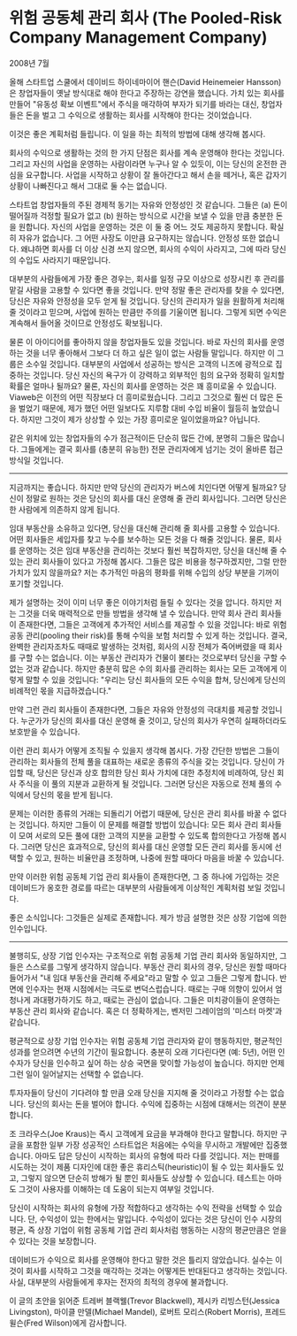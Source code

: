 # 위험 공동체 관리 회사 (The Pooled-Risk Company Management Company)

2008년 7월

올해 스타트업 스쿨에서 데이비드 하이네마이어 핸슨(David Heinemeier Hansson)은 창업자들이 옛날 방식대로 해야 한다고 주장하는 강연을 했습니다. 가치 있는 회사를 만들어 "유동성 확보 이벤트"에서 주식을 매각하여 부자가 되기를 바라는 대신, 창업자들은 돈을 벌고 그 수익으로 생활하는 회사를 시작해야 한다는 것이었습니다.

이것은 좋은 계획처럼 들립니다. 이 일을 하는 최적의 방법에 대해 생각해 봅시다.

회사의 수익으로 생활하는 것의 한 가지 단점은 회사를 계속 운영해야 한다는 것입니다. 그리고 자신의 사업을 운영하는 사람이라면 누구나 알 수 있듯이, 이는 당신의 온전한 관심을 요구합니다. 사업을 시작하고 상황이 잘 돌아간다고 해서 손을 떼거나, 혹은 갑자기 상황이 나빠진다고 해서 그대로 둘 수는 없습니다.

스타트업 창업자들의 주된 경제적 동기는 자유와 안정성인 것 같습니다. 그들은 (a) 돈이 떨어질까 걱정할 필요가 없고 (b) 원하는 방식으로 시간을 보낼 수 있을 만큼 충분한 돈을 원합니다. 자신의 사업을 운영하는 것은 이 둘 중 어느 것도 제공하지 못합니다. 확실히 자유가 없습니다. 그 어떤 사장도 이만큼 요구하지는 않습니다. 안정성 또한 없습니다. 왜냐하면 회사를 더 이상 신경 쓰지 않으면, 회사의 수익이 사라지고, 그에 따라 당신의 수입도 사라지기 때문입니다.

대부분의 사람들에게 가장 좋은 경우는, 회사를 일정 규모 이상으로 성장시킨 후 관리를 맡길 사람을 고용할 수 있다면 좋을 것입니다. 만약 정말 좋은 관리자를 찾을 수 있다면, 당신은 자유와 안정성을 모두 얻게 될 것입니다. 당신의 관리자가 일을 원활하게 처리해 줄 것이라고 믿으며, 사업에 원하는 만큼만 주의를 기울이면 됩니다. 그렇게 되면 수익은 계속해서 들어올 것이므로 안정성도 확보됩니다.

물론 이 아이디어를 좋아하지 않을 창업자들도 있을 것입니다. 바로 자신의 회사를 운영하는 것을 너무 좋아해서 그보다 더 하고 싶은 일이 없는 사람들 말입니다. 하지만 이 그룹은 소수일 것입니다. 대부분의 사업에서 성공하는 방식은 고객의 니즈에 광적으로 집중하는 것입니다. 당신 자신의 욕구가 이 강력하고 외부적인 힘의 요구와 정확히 일치할 확률은 얼마나 될까요? 물론, 자신의 회사를 운영하는 것은 꽤 흥미로울 수 있습니다. Viaweb은 이전의 어떤 직장보다 더 흥미로웠습니다. 그리고 그것으로 훨씬 더 많은 돈을 벌었기 때문에, 제가 했던 어떤 일보다도 지루함 대비 수입 비율이 월등히 높았습니다. 하지만 그것이 제가 상상할 수 있는 가장 흥미로운 일이었을까요? 아닙니다.

같은 위치에 있는 창업자들의 수가 점근적이든 단순히 많든 간에, 분명히 그들은 많습니다. 그들에게는 결국 회사를 (충분히 유능한) 전문 관리자에게 넘기는 것이 올바른 접근 방식일 것입니다.
_____
지금까지는 좋습니다. 하지만 만약 당신의 관리자가 버스에 치인다면 어떻게 될까요? 당신이 정말로 원하는 것은 당신의 회사를 대신 운영해 줄 관리 회사입니다. 그러면 당신은 한 사람에게 의존하지 않게 됩니다.

임대 부동산을 소유하고 있다면, 당신을 대신해 관리해 줄 회사를 고용할 수 있습니다. 어떤 회사들은 세입자를 찾고 누수를 보수하는 모든 것을 다 해줄 것입니다. 물론, 회사를 운영하는 것은 임대 부동산을 관리하는 것보다 훨씬 복잡하지만, 당신을 대신해 줄 수 있는 관리 회사들이 있다고 가정해 봅시다. 그들은 많은 비용을 청구하겠지만, 그럴 만한 가치가 있지 않을까요? 저는 추가적인 마음의 평화를 위해 수입의 상당 부분을 기꺼이 포기할 것입니다.

제가 설명하는 것이 이미 너무 좋은 이야기처럼 들릴 수 있다는 것을 압니다. 하지만 저는 그것을 더욱 매력적으로 만들 방법을 생각해 낼 수 있습니다. 만약 회사 관리 회사들이 존재한다면, 그들은 고객에게 추가적인 서비스를 제공할 수 있을 것입니다: 바로 위험 공동 관리(pooling their risk)를 통해 수익을 보험 처리할 수 있게 하는 것입니다. 결국, 완벽한 관리자조차도 때때로 발생하는 것처럼, 회사의 시장 전체가 죽어버렸을 때 회사를 구할 수는 없습니다. 이는 부동산 관리자가 건물이 불타는 것으로부터 당신을 구할 수 없는 것과 같습니다. 하지만 충분히 많은 수의 회사를 관리하는 회사는 모든 고객에게 이렇게 말할 수 있을 것입니다: "우리는 당신 회사들의 모든 수익을 합쳐, 당신에게 당신의 비례적인 몫을 지급하겠습니다."

만약 그런 관리 회사들이 존재한다면, 그들은 자유와 안정성의 극대치를 제공할 것입니다. 누군가가 당신의 회사를 대신 운영해 줄 것이고, 당신의 회사가 우연히 실패하더라도 보호받을 수 있습니다.

이런 관리 회사가 어떻게 조직될 수 있을지 생각해 봅시다. 가장 간단한 방법은 그들이 관리하는 회사들의 전체 풀을 대표하는 새로운 종류의 주식을 갖는 것입니다. 당신이 가입할 때, 당신은 당신과 상호 합의한 당신 회사 가치에 대한 추정치에 비례하여, 당신 회사 주식을 이 풀의 지분과 교환하게 될 것입니다. 그러면 당신은 자동으로 전체 풀의 수익에서 당신의 몫을 받게 됩니다.

문제는 이러한 종류의 거래는 되돌리기 어렵기 때문에, 당신은 관리 회사를 바꿀 수 없다는 것입니다. 하지만 그들이 이 문제를 해결할 방법이 있습니다: 모든 회사 관리 회사들이 모여 서로의 모든 풀에 대한 고객의 지분을 교환할 수 있도록 합의한다고 가정해 봅시다. 그러면 당신은 효과적으로, 당신의 회사를 대신 운영할 모든 관리 회사를 동시에 선택할 수 있고, 원하는 비율만큼 조정하며, 나중에 원할 때마다 마음을 바꿀 수 있습니다.

만약 이러한 위험 공동체 기업 관리 회사들이 존재한다면, 그 중 하나에 가입하는 것은 데이비드가 옹호한 경로를 따르는 대부분의 사람들에게 이상적인 계획처럼 보일 것입니다.

좋은 소식입니다: 그것들은 실제로 존재합니다. 제가 방금 설명한 것은 상장 기업에 의한 인수입니다.
_____
불행히도, 상장 기업 인수자는 구조적으로 위험 공동체 기업 관리 회사와 동일하지만, 그들은 스스로를 그렇게 생각하지 않습니다. 부동산 관리 회사의 경우, 당신은 원할 때마다 들어가서 "내 임대 부동산을 관리해 주세요"라고 말할 수 있고 그들은 그렇게 합니다. 반면에 인수자는 현재 시점에서는 극도로 변덕스럽습니다. 때로는 구매 의향이 있어서 엄청나게 과대평가하기도 하고, 때로는 관심이 없습니다. 그들은 미치광이들이 운영하는 부동산 관리 회사와 같습니다. 혹은 더 정확하게는, 벤저민 그레이엄의 '미스터 마켓'과 같습니다.

평균적으로 상장 기업 인수자는 위험 공동체 기업 관리자와 같이 행동하지만, 평균적인 성과를 얻으려면 수년의 기간이 필요합니다. 충분히 오래 기다린다면 (예: 5년), 어떤 인수자가 당신을 인수하고 싶어 하는 상승 국면을 맞이할 가능성이 높습니다. 하지만 언제 그런 일이 일어날지는 선택할 수 없습니다.

투자자들이 당신이 기다려야 할 만큼 오래 당신을 지지해 줄 것이라고 가정할 수는 없습니다. 당신의 회사는 돈을 벌어야 합니다. 수익에 집중하는 시점에 대해서는 의견이 분분합니다.

조 크라우스(Joe Kraus)는 즉시 고객에게 요금을 부과해야 한다고 말합니다. 하지만 구글을 포함한 일부 가장 성공적인 스타트업은 처음에는 수익을 무시하고 개발에만 집중했습니다. 아마도 답은 당신이 시작하는 회사의 유형에 따라 다를 것입니다. 저는 판매를 시도하는 것이 제품 디자인에 대한 좋은 휴리스틱(heuristic)이 될 수 있는 회사들도 있고, 그렇지 않으면 단순히 방해가 될 뿐인 회사들도 상상할 수 있습니다. 테스트는 아마도 그것이 사용자를 이해하는 데 도움이 되는지 여부일 것입니다.

당신이 시작하는 회사의 유형에 가장 적합하다고 생각하는 수익 전략을 선택할 수 있습니다. 단, 수익성이 있는 한에서는 말입니다. 수익성이 있다는 것은 당신이 인수 시장의 평균, 즉 상장 기업이 위험 공동체 기업 관리 회사처럼 행동하는 시장의 평균만큼은 얻을 수 있다는 것을 보장합니다.

데이비드가 수익으로 회사를 운영해야 한다고 말한 것은 틀리지 않았습니다. 실수는 이것이 회사를 시작하고 그것을 매각하는 것과는 어떻게든 반대된다고 생각하는 것입니다. 사실, 대부분의 사람들에게 후자는 전자의 최적의 경우에 불과합니다.

이 글의 초안을 읽어준 트레버 블랙웰(Trevor Blackwell), 제시카 리빙스턴(Jessica Livingston), 마이클 만델(Michael Mandel), 로버트 모리스(Robert Morris), 프레드 윌슨(Fred Wilson)에게 감사합니다.